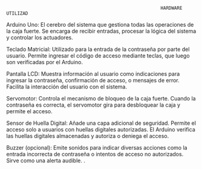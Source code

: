                                                              HARDWARE UTILIZAD
                                                             
Arduino Uno: El cerebro del sistema que gestiona todas las operaciones de la caja fuerte. Se encarga de recibir entradas, procesar la lógica del sistema y controlar los actuadores.

Teclado Matricial: Utilizado para la entrada de la contraseña por parte del usuario. Permite ingresar el código de acceso mediante teclas, que luego son verificadas por el Arduino.

Pantalla LCD: Muestra información al usuario como indicaciones para ingresar la contraseña, confirmación de acceso, o mensajes de error. Facilita la interacción del usuario con el sistema.

Servomotor: Controla el mecanismo de bloqueo de la caja fuerte. Cuando la contraseña es correcta, el servomotor gira para desbloquear la caja y permite el acceso.

Sensor de Huella Digital: Añade una capa adicional de seguridad. Permite el acceso solo a usuarios con huellas digitales autorizadas. El Arduino verifica las huellas digitales almacenadas y autoriza o deniega el acceso.

Buzzer (opcional): Emite sonidos para indicar diversas acciones como la entrada incorrecta de contraseña o intentos de acceso no autorizados. Sirve como una alerta audible.
.